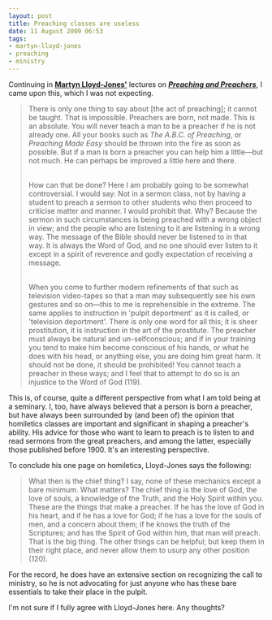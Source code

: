 ```yaml
---
layout: post
title: Preaching classes are useless
date: 11 August 2009 06:53
tags:
- martyn-lloyd-jones
- preaching
- ministry
---
```

<p>Continuing in <a style="font-weight: bold;" href="http://en.wikipedia.org/wiki/Martyn_Lloyd-Jones">Martyn Lloyd-Jones'</a> lectures on <a style="font-weight: bold;" href="http://www.amazon.com/exec/obidos/ASIN/0310278708/drmartylloydjone"><span style="font-style: italic;">Preaching and Preachers</span></a>, I came upon this, which I was not expecting.</p>
<blockquote>
There is only one thing to say about [the act of preaching]; it cannot be taught.  That is impossible.  Preachers are born, not made.  This is an absolute.  You will never teach a man to be a preacher if he is not already one.  All your books such as <span style="font-style: italic;">The A.B.C. of Preaching</span>, or <span style="font-style: italic;">Preaching Made Easy</span> should be thrown into the fire as soon as possible.  But if a man is born a preacher you can help him a little&mdash;but not much.  He can perhaps be improved a little here and there.<br /><br />

How can that be done? Here I am probably going to be somewhat controversial.  I would say: Not in a sermon class, not by having a student to preach a sermon to other students who then proceed to criticise matter and manner.  I would prohibit that. Why? Because the sermon in such circumstances is being preached with a wrong object in view; and the people who are listening to it are listening in a wrong way. The message of the Bible should never be listened to in that way.  It is always the Word of God, and no one should ever listen to it except in a spirit of reverence and godly expectation of receiving a message.<br /><br />

When you come to further modern refinements of that such as television video-tapes so that a man may subsequently see his own gestures and so on&mdash;this to me is reprehensible in the extreme. The same applies to instruction in 'pulpit deportment' as it is called, or 'television deportment'. There is only one word for all this; it is sheer prostitution, it is instruction in the art of the prostitute. The preacher must always be natural and un-selfconscious; and if in your training you tend to make him become conscious of his hands, or what he does with his head, or anything else, you are doing him great harm. It should not be done, it should be prohibited! You cannot teach a preacher in these ways; and I feel that to attempt to do so is an injustice to the Word of God (119).
</blockquote>

This is, of course, quite a different perspective from what I am told being at a seminary.  I, too, have always believed that a person is born a preacher, but have always been surrounded by (and been of) the opinion that homiletics classes are important and significant in shaping a preacher's ability.  His advice for those who want to learn to preach is to listen to and read sermons from the great preachers, and among the latter, especially those published before 1900. It's an interesting perspective.

To conclude his one page on homiletics, Lloyd-Jones says the following:
<blockquote>
What then is the chief thing?  I say, none of these mechanics except a bare minimum.  What matters? The chief thing is the love of God, the love of souls, a knowledge of the Truth, and the Holy Spirit within you.  These are the things that make a preacher.  If he has the love of God in his heart, and if he has a love for God; if he has a love for the souls of men, and a concern about them; if he knows the truth of the Scriptures; and has the Spirit of God within him, that man will preach.  That is the big thing.  The other things can be helpful; but keep them in their right place, and never allow them to usurp any other position (120).</blockquote>

For the record, he does have an extensive section on recognizing the call to ministry, so he is not advocating for just anyone who has these bare essentials to take their place in the pulpit.

I'm not sure if I fully agree with Lloyd-Jones here.  Any thoughts?
